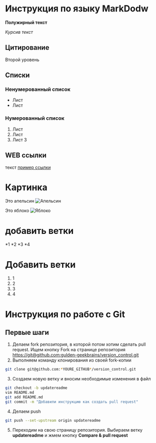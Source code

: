 # Инструкция по языку MarkDodw

**Полужирный текст**

*Курсив текст* 

## Цитирование
Второй уровень

## Списки
### Ненумерованный список
* Лист
* Лист

### Нумерованный список
1. Лист
2. Лист
3. Лист 3

## WEB ссылки
текст [пример ссылки](http.example.com "Всплывающая подсказка")

# Картинка
Это апельсин
![Апельсин](orange.png)

Это яблоко
![Яблоко](apple.jpg)

# добавить ветки
*1
*2
*3
*4

# Добавить ветки
1. 1
2. 2
3. 3
4. 4

# Инструкция по работе с Git
## Первые шаги

1. Делаем fork репозитория, в которой потом хотим сделать pull request. Ищем кнопку Fork на странице репозитория <https://git@github.com:gulden-geekbrains/version_control.git>
2. Выполняем команду клонирования из своей fork-копии
```sh
git clone git@github.com:*YOURE_GITHUB*/version_control.git
```
3. Создаем новую ветку и вносим необходимые изменения в файл
```sh
git checkout -b updatereadme
vim README.md
git add README.md
git commit -m "Добавили инструкцию как создать pull request"
```
4. Делаем push  
```sh
git push --set-upstream origin updatereadme
```
5. Переходим на свою страницу репозитория. Выбираем ветку **updatereadme** и жмем кнопку **Compare & pull request**